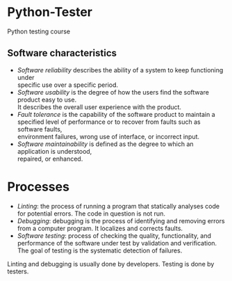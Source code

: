 # Python-Tester
Python testing course




## Software characteristics 

- *Software reliability* describes the ability of a system to keep functioning under  
  specific use over a specific period.  
- *Software usability* is the degree of how the users find the software product easy to use.  
  It describes the overall user experience with the product.  
- *Fault tolerance* is the capability of the software product to maintain a  
  specified level of performance or to recover from faults such as software faults,  
  environment failures, wrong use of interface, or incorrect input.  
- *Software maintainability* is defined as the degree to which an application is understood,  
  repaired, or enhanced.  


# Processes 

 - *Linting*: the process of running a program that statically analyses code for potential errors.
   The code in question is not run.  
 - *Debugging*: debugging is the process of identifying and removing errors from a computer program.
   It localizes and corrects faults.  
 - *Software testing*:  process of checking the quality, functionality, and performance of the software
   under test by validation and verification. The goal of testing is the systematic detection of failures.

Linting and debugging is usually done by developers. Testing is done by testers. 
